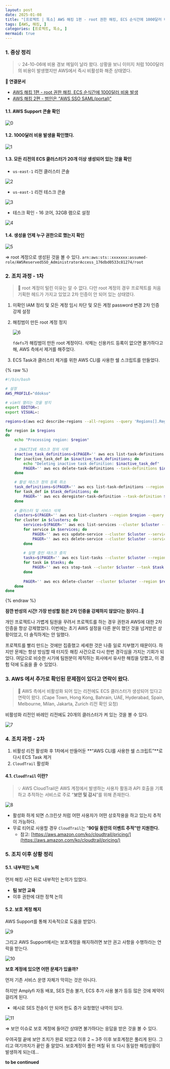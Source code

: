 ```yaml
---
layout: post
date: 2025-01-08
title: "[프로젝트 | 똑소] AWS 해킹 1편 - root 권한 해킹, ECS 순식간에 1000달러 비용 발생"
tags: [AWS, 해킹, ]
categories: [프로젝트, 똑소, ]
mermaid: true
---
```




### 1. 증상 정리


> 💡 24-10-06에 비용 경보 메일이 날라 왔다. 상황을 보니 이미지 처럼 1000달러의 비용이 발생했지만 AWS에서 즉시 비활성화 해준 상태였다.


**🔎 연결문서**

- [AWS 해킹 1편 - root 권한 해킹, ECS 순식간에 1000달러 비용 발생](https://dbwogus94.github.io/posts/%ED%94%84%EB%A1%9C%EC%A0%9D%ED%8A%B8-%EB%98%91%EC%86%8C-AWS-%ED%95%B4%ED%82%B9-1%ED%8E%B8-root-%EA%B6%8C%ED%95%9C-%ED%95%B4%ED%82%B9,-ECS-%EC%88%9C%EC%8B%9D%EA%B0%84%EC%97%90-1000%EB%8B%AC%EB%9F%AC-%EB%B9%84%EC%9A%A9-%EB%B0%9C%EC%83%9D/)
- [AWS 해킹 2편 - 범인은 “AWS SSO SAML(portal)”](https://dbwogus94.github.io/posts/%ED%94%84%EB%A1%9C%EC%A0%9D%ED%8A%B8-%EB%98%91%EC%86%8C-AWS-%ED%95%B4%ED%82%B9-2%ED%8E%B8-%EB%B2%94%EC%9D%B8%EC%9D%80-AWS-SSO-SAML(portal)/)


#### 1.1. AWS Support 콘솔 확인


![0](/assets/img/2025-01-08-프로젝트--똑소-AWS-해킹-1편---root-권한-해킹-ECS-순식간에-1000달러-비용-발생.md/0.png)



#### 1.2. 1000달러 비용 발생을 확인했다.


![1](/assets/img/2025-01-08-프로젝트--똑소-AWS-해킹-1편---root-권한-해킹-ECS-순식간에-1000달러-비용-발생.md/1.png)



#### 1.3. 모든 리전의 ECS 클러스터가 20개 이상 생성되어 있는 것을 확인

- `us-east-1` 리전 클러스터 콘솔

![2](/assets/img/2025-01-08-프로젝트--똑소-AWS-해킹-1편---root-권한-해킹-ECS-순식간에-1000달러-비용-발생.md/2.png)

- `us-east-1` 리전 테스크 콘솔

![3](/assets/img/2025-01-08-프로젝트--똑소-AWS-해킹-1편---root-권한-해킹-ECS-순식간에-1000달러-비용-발생.md/3.png)

- 테스크 확인 - 16 코어, 32GB 램으로 설정

![4](/assets/img/2025-01-08-프로젝트--똑소-AWS-해킹-1편---root-권한-해킹-ECS-순식간에-1000달러-비용-발생.md/4.png)



#### 1.4. 생성을 언제 누구 권한으로 했는지 확인


![5](/assets/img/2025-01-08-프로젝트--똑소-AWS-해킹-1편---root-권한-해킹-ECS-순식간에-1000달러-비용-발생.md/5.png)


⇒  root 계정으로 생성된 것을 볼 수 있다.  `arn:aws:sts::xxxxxxx:assumed-role/AWSReservedSSO_AdministratorAccess_176dbd0533c81274/root`



### 2. 조치 과정 - 1차


> 📌 root 계정이 털린 이유는 알 수 없다. 다만 root 계정의 경우 프로젝트를 처음 기획한 헤드가 가지고 있었고 2차 인증이 안 되어 있는 상태였다.

1. 미확인 IAM 정리 및 모든 계정 임시 차단 및 모든 계정 password 변경 2차 인증 강제 설정
2. 해킹범이 만든 root 계정 정지

	![6](/assets/img/2025-01-08-프로젝트--똑소-AWS-해킹-1편---root-권한-해킹-ECS-순식간에-1000달러-비용-발생.md/6.png)


	`fdefs`가 해킹범이 만든 root 계정이다. 삭제는 신용카드 등록이 없으면 불가하다고 해, AWS 측에서 제거를 해주었다.

3. ECS Task과 클러스터 제거를 위한 AWS CLI를 사용한 쉘 스크립트를 만들었다.


{% raw %}
```bash
#!/bin/bash

# 설정
AWS_PROFILE="ddokso"

# vim이 열리는 것을 방지
export EDITOR=:
export VISUAL=:

regions=$(aws ec2 describe-regions --all-regions --query 'Regions[].RegionName' --output text --profile "$AWS_PROFILE")

for region in $regions 
do
    echo "Processing region: $region"
    
    # INACTIVE 태스크 정의 삭제
    inactive_task_definitions=$(PAGER='' aws ecs list-task-definitions --status INACTIVE --region $region --query "taskDefinitionArns[]" --output text --profile "$AWS_PROFILE")
    for inactive_task_def in $inactive_task_definitions; do
        echo "Deleting inactive task definition: $inactive_task_def"
        PAGER='' aws ecs delete-task-definitions --task-definitions $inactive_task_def --region $region --profile "$AWS_PROFILE"
    done

    # 활성 태스크 정의 등록 취소
    task_definitions=$(PAGER='' aws ecs list-task-definitions --region $region --query "taskDefinitionArns[]" --output text --profile "$AWS_PROFILE")
    for task_def in $task_definitions; do
        PAGER='' aws ecs deregister-task-definition --task-definition $task_def --region $region --profile "$AWS_PROFILE"
    done
    
    # 클러스터 및 서비스 삭제
    clusters=$(PAGER='' aws ecs list-clusters --region $region --query "clusterArns[]" --output text --profile "$AWS_PROFILE")
    for cluster in $clusters; do
        services=$(PAGER='' aws ecs list-services --cluster $cluster --region $region --query "serviceArns[]" --output text --profile "$AWS_PROFILE")
        for service in $services; do
            PAGER='' aws ecs update-service --cluster $cluster --service $service --desired-count 0 --region $region --profile "$AWS_PROFILE"
            PAGER='' aws ecs delete-service --cluster $cluster --service $service --force --region $region --profile "$AWS_PROFILE"
        done
        
        # 실행 중인 태스크 중지
        tasks=$(PAGER='' aws ecs list-tasks --cluster $cluster --region $region --query "taskArns[]" --output text --profile "$AWS_PROFILE")
        for task in $tasks; do
            PAGER='' aws ecs stop-task --cluster $cluster --task $task --region $region --profile "$AWS_PROFILE"
        done
        
        PAGER='' aws ecs delete-cluster --cluster $cluster --region $region --profile "$AWS_PROFILE"
    done
done
```
{% endraw %}



**잠깐 반성의 시간! 가장 반성할 점은 2차 인증을 강제하지 않았다는 점이다..🥲**


개인 프로젝트나 가볍게 팀원을 꾸려서 프로젝트를 하는 경우 권한과 AWS에 대한 2차 인증을 항상 강제했었다. 이번에는 초기 AWS 설정을 다른 분이 했던 것을 넘겨받은 상황이었고, 더 솔직하게는 안 일했다.


프로젝트를 빨리 만드는 것에만 집중했고 세세한 것은 나중 일로 치부했기 때문이다. 하지만 문제는 항상 방심할 때 터지듯 해킹 사건으로 다시 한번 경각심을 가지는 기회가 되었다. 여담으로 비슷한 시기에 팀원분이 제직하는 회사에서 유사한 해킹을 당했고, 이 경험 덕에 도움을 줄 수 있었다.



### 3. AWS 에서 추가로 확인된 문제점이 있다고 연락이 왔다.


> 📌 AWS 측에서 비활성화 되어 있는 리전에도 ECS 클러스터가 생성되어 있다고 연락이 왔다. (Cape Town, Hong Kong, Bahrain, UAE, Hyderabad, Spain, Melbourne, Milan, Jakarta, Zurich 리전 확인 요청)


비활성화 리전인 바레인 리전에도 20개의 클러스터가 켜 있는 것을 볼 수 있다.


![7](/assets/img/2025-01-08-프로젝트--똑소-AWS-해킹-1편---root-권한-해킹-ECS-순식간에-1000달러-비용-발생.md/7.png)



### 4. 조치 과정 - 2차 

1. 비활성 리전 활성화 후 1차에서 만들어둔 **“AWS CLI를 사용한 쉘 스크립트”**로 다시 ECS Task 제거
2. `CloudTrail` 활성화


#### 4.1. `CloudTrail` 이란?


> 💡 AWS CloudTrail은 AWS 계정에서 발생하는 사용자 활동과 API 호출을 기록하고 추적하는 서비스로 주로 “**보안 및 감시**”를 위해 존재한다.


![8](/assets/img/2025-01-08-프로젝트--똑소-AWS-해킹-1편---root-권한-해킹-ECS-순식간에-1000달러-비용-발생.md/8.png)

- 활성화 하게 되면 스크린샷 처럼 어떤 사용자가 어떤 상호작용을 하고 있는지 추적이 가능하다.
- 무료 티어로 사용할 경우 `CloudTrail`는 ”**90일 동안의 이벤트 추적”만 지원한다.**
	- 참고: [https://aws.amazon.com/ko/cloudtrail/pricing/](https://aws.amazon.com/ko/cloudtrail/pricing/)


### 5. 조치 이후 상황 정리



#### 5.1. 내부적인 노력


먼저 해킹 사건 뒤로 내부적인 논의가 있었다.

- **팀 보안 교육**
- 이후 권한에 대한 정책 논의


#### 5.2. 보호 계정 해지


AWS Support를 통해 지속적으로 도움을 받았다.


![9](/assets/img/2025-01-08-프로젝트--똑소-AWS-해킹-1편---root-권한-해킹-ECS-순식간에-1000달러-비용-발생.md/9.png)


그리고 AWS Support에서는 보호계정을 해지하려면 보안 권고 사항을 수행하라는 연락을 받는다.


![10](/assets/img/2025-01-08-프로젝트--똑소-AWS-해킹-1편---root-권한-해킹-ECS-순식간에-1000달러-비용-발생.md/10.png)


**보호 계정에 있으면 어떤 문제가 있을까?**


먼저 기존 서비스 운영 자체가 막히는 것은 아니다.


하지만 Amplyfi 자동 배포, SES 전송 불가, ECS 추가 사용 불가 등등 많은 것에 제약이 걸리게 된다.

- 예시로 SES 전송이 안 되어 한도 증가 요청했던 내역이 있다.

![11](/assets/img/2025-01-08-프로젝트--똑소-AWS-해킹-1편---root-권한-해킹-ECS-순식간에-1000달러-비용-발생.md/11.png)


⇒ 보안 이슈로 보호 계정에 들어간 상태면 불가하다는 응답을 받은 것을 볼 수 있다.


우여곡절 끝에 보안 조치가 완료 되었고 이후 2 ~ 3주 이후 보호계정은 풀리게 된다. 그리고 여기까지가 끝인 줄 알았다. 보호계정이 풀린 며칠 뒤 또 다시 동일한 해킹상황이 발생하게 되는데…


**to be continued**

